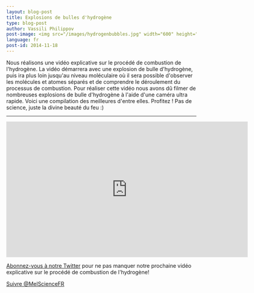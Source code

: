 ```yaml
---
layout: blog-post
title: Explosions de bulles d'hydrogène
type: blog-post
author: Vassili Philippov
post-image: <img src="/images/hydrogenbubbles.jpg" width="600" height="325" alt="Explosions de bulles d'hydrogène">
language: fr
post-id: 2014-11-18
---
```

Nous réalisons une vidéo explicative sur le procédé de combustion de l'hydrogène. La vidéo démarrera avec une explosion de bulle d'hydrogène, puis ira plus loin jusqu'au niveau moléculaire où il sera possible d'observer les molécules et atomes séparés et de comprendre le déroulement du processus de combustion. Pour réaliser cette vidéo nous avons dû filmer de nombreuses explosions de bulle d'hydrogène à l'aide d'une caméra ultra rapide. Voici une compilation des meilleures d'entre elles. Profitez ! Pas de science, juste la divine beauté du feu :) 
<!-- more -->

---

<iframe width="640" height="360" src="http://www.youtube.com/embed/RuXXLjpc67c?rel=0" frameborder="0" allowfullscreen></iframe>
<br/>

<a href="https://twitter.com/MelScienceFR">Abonnez-vous à notre Twitter</a> pour ne pas manquer notre prochaine vidéo explicative sur le procédé de combustion de l'hydrogène!

<!-- Begin Twitter follow -->
<a href="https://twitter.com/MelScienceFR" class="twitter-follow-button" data-show-count="false" data-lang="fr" data-size="large">Suivre @MelScienceFR</a>
<script>!function(d,s,id){var js,fjs=d.getElementsByTagName(s)[0],p=/^http:/.test(d.location)?'http':'https';if(!d.getElementById(id)){js=d.createElement(s);js.id=id;js.src=p+'://platform.twitter.com/widgets.js';fjs.parentNode.insertBefore(js,fjs);}}(document, 'script', 'twitter-wjs');</script>
<!-- End Twitter follow -->
